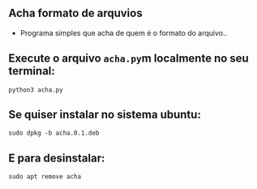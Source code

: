 ## Acha formato de arquvios

- Programa simples que acha de quem é o formato do arquivo..

## Execute o arquivo `acha.py`m localmente no seu terminal:
`
python3 acha.py
`


## Se quiser instalar no sistema ubuntu:

```
sudo dpkg -b acha.0.1.deb
```

## E para desinstalar:

```
sudo apt remove acha
```
